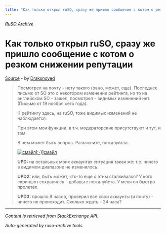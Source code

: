 ```yaml
---
title: "Как только открыл ruSO, сразу же пришло сообщение с котом о резком снижении репутации"
---
```

<p><i><a href="https://github.com/MSDN-WhiteKnight/ruso-archive/">RuSO Archive</a></i></p>
<h1>Как только открыл ruSO, сразу же пришло сообщение с котом о резком снижении репутации</h1>
<p><a href="https://ru.meta.stackoverflow.com/questions/9884/%d0%9a%d0%b0%d0%ba-%d1%82%d0%be%d0%bb%d1%8c%d0%ba%d0%be-%d0%be%d1%82%d0%ba%d1%80%d1%8b%d0%bb-ruso-%d1%81%d1%80%d0%b0%d0%b7%d1%83-%d0%b6%d0%b5-%d0%bf%d1%80%d0%b8%d1%88%d0%bb%d0%be-%d1%81%d0%be%d0%be%d0%b1%d1%89%d0%b5%d0%bd%d0%b8%d0%b5-%d1%81-%d0%ba%d0%be%d1%82%d0%be%d0%bc-%d0%be-%d1%80%d0%b5%d0%b7%d0%ba%d0%be%d0%bc-%d1%81%d0%bd%d0%b8%d0%b6%d0%b5%d0%bd%d0%b8%d0%b8-%d1%80%d0%b5%d0%bf%d1%83">Source</a> - by <a href="https://ru.meta.stackoverflow.com/users/236980/drakonoved">Drakonoved</a></p>
<blockquote>
<p>Посмотрел на почту - нету такого (рано, может, еще). Последнее письмо от SO это о некотором изменении рейтинга, но то на английском SO - зашел, посмотрел - видимых изменений нет. (Письмо от 19 ноября сего года).</p>

<p>К рейтингу здесь, на ruSO, тоже видимых изменений не наблюдается.</p>

<p>При этом мои функции, в т.ч. модераторские присутствуют и тут, и там.</p>

<p>В чем может быть вопрос. Разъясните, пожалуйста.</p>

<p><a href="https://i.stack.imgur.com/QsUEL.png" rel="nofollow noreferrer"><img src="https://i.stack.imgur.com/QsUEL.png" alt="смайл[:-)]смайл"></a></p>

<p><strong>UPD:</strong> на остальных моих аккаунтах ситуация такая же: т.е. ничего в видимом диапазоне не изменилось.</p>

<p><strong>UPD2:</strong> или, быть может, кто-то еще с этим сталкивался? У кого скриншот сохранился - добавьте пожалуйста. У меня он быстро пролетел.</p>

<p><strong>UPD3:</strong> прошло 8 часов, проверил все свои аккаунты (и почту) - ничего не происходит. Сколько ждать - 24 часа?</p>

</blockquote>
<hr/>
<p><i>Content is retrieved from StackExchange API. </i></p>
<p><i>Auto-generated by ruso-archive tools. </i></p>
